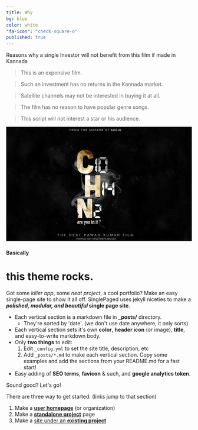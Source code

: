 ```yaml
---
title: Why
bg: blue
color: white
"fa-icon": "check-square-o"
published: true
---
```


Reasons why a single Investor will not benefit from this film if made in Kannada 


>This is an expensive film.

>Such an investment has no returns in the Kannada market.

>Satellite channels may not be interested in buying it at all.

> The film has no reason to have popular genre songs.

>This script will not interest a star or his audience.

![](/img/C10H14N2-large-web2.jpg)


#### Basically

# this theme rocks.

Got some *killer app*, some *neat project*, a cool portfolio? Make an easy single-page site to show it all off. SinglePaged uses jekyll niceties to make a ***polished, modular, and beautiful* single page site**.

- Each vertical section is a markdown file in **_posts/** directory.
  * They're sorted by 'date'. (we don't use date anywhere, it only sorts)
- Each vertical section sets it's own **color**, **header icon** (or image), **title**, and easy-to-write markdown body.
- Only **two things** to edit:
  1. Edit `_config.yml` to set the site title, description, etc
  2. Add `_posts/*.md` to make each vertical section. Copy some examples and add the sections from your README.md for a fast start!
- Easy adding of **SEO terms**, **favicon** & such, and **google analytics token**.

Sound good? Let's go!

There are three way to get started: (links jump to that section)

1. Make a [**user homepage**](#setup-as-user-homepage) (or organization)
2. Make a [**standalone project**](#setup-as-standalone-project-page) page
3. Make a [site under an **existing project**](#setup-inside-existing-project)